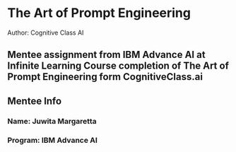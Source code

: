 # The Art of Prompt Engineering
Author: Cognitive Class AI

Mentee assignment from IBM Advance AI at Infinite Learning
Course completion of The Art of Prompt Engineering form CognitiveClass.ai
---

## Mentee Info
### Name: Juwita Margaretta
### Program: IBM Advance AI
